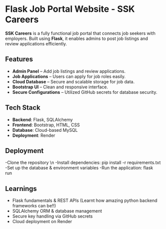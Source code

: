 # Flask Job Portal Website - SSK Careers 

**SSK Careers** is a fully functional job portal that connects job seekers with employers. Built using **Flask**, it enables admins to post job listings and review applications efficiently.  

## Features  
-  **Admin Panel** – Add job listings and review applications.  
-  **Job Applications** – Users can apply for job roles easily.  
-  **Cloud Database** – Secure and scalable storage for job data.  
-  **Bootstrap UI** – Clean and responsive interface.  
-  **Secure Configurations** – Utilized GitHub secrets for database security.  

## Tech Stack  
- **Backend**: Flask, SQLAlchemy  
- **Frontend**: Bootstrap, HTML, CSS  
- **Database**: Cloud-based MySQL  
- **Deployment**: Render
  
## Deployment
-Clone the repository \n
-Install dependencies: pip install -r requirements.txt
-Set up the database & environment variables
-Run the application: flask run

## Learnings
- Flask fundamentals & REST APIs (Learnt how amazing python backend frameworks can be!!)
- SQLAlchemy ORM & database management
- Secure key handling via GitHub secrets
- Cloud deployment on Render
